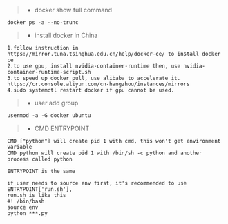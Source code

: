 > * docker show full command
```docker
docker ps -a --no-trunc
```
> * install docker in China
```docker
1.follow instruction in https://mirror.tuna.tsinghua.edu.cn/help/docker-ce/ to install docker ce
2.to use gpu, install nvidia-container-runtime then, use nvidia-container-runtime-script.sh
3.to speed up docker pull, use alibaba to accelerate it. https://cr.console.aliyun.com/cn-hangzhou/instances/mirrors
4.sudo systemctl restart docker if gpu cannot be used.
```
> * user add group
```docker
usermod -a -G docker ubuntu
```
> * CMD ENTRYPOINT
```docker
CMD ["python"] will create pid 1 with cmd, this won't get environment variable
CMD python will create pid 1 with /bin/sh -c python and another process called python

ENTRYPOINT is the same

if user needs to source env first, it's recommended to use ENTRYPOINT['run.sh'], 
run.sh is like this
#! /bin/bash
source env
python ***.py
```
